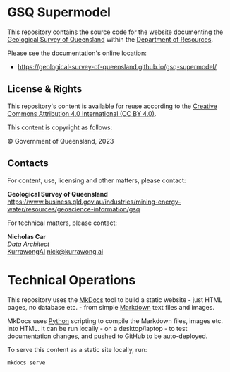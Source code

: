 # GSQ Supermodel

This repository contains the source code for the website documenting the [Geological Survey of Queensland](https://dmp.wa.gov.au/Geological-Survey/Geological-Survey-262.aspx) within the [Department of Resources](https://www.resources.qld.gov.au).

Please see the documentation's online location:

* <https://geological-survey-of-queensland.github.io/gsq-supermodel/>

## License & Rights

This repository's content is available for reuse according to the [Creative Commons Attribution 4.0 International (CC BY 4.0)](https://creativecommons.org/licenses/by/4.0/).

This content is copyright as follows:

&copy; Government of Queensland, 2023

## Contacts

For content, use, licensing and other  matters, please contact:

**Geological Survey of Queensland**  
<https://www.business.qld.gov.au/industries/mining-energy-water/resources/geoscience-information/gsq>

For technical matters, please contact:

**Nicholas Car**  
_Data Architect_  
[KurrawongAI](https://kurrawong.ai) 
<nick@kurrawong.ai>

# Technical Operations

This repository uses the [MkDocs](https://www.mkdocs.org/) tool to build a static website - just HTML pages, no database etc. - from simple [Markdown](https://www.markdownguide.org/) text files and images.

MkDocs uses [Python](https://www.python.org/) scripting to compile the Markdown files, images etc. into HTML. It can be run locally - on a desktop/laptop - to test documentation changes, and pushed to GitHub to be auto-deployed.

To serve this content as a static site locally, run:

`mkdocs serve`